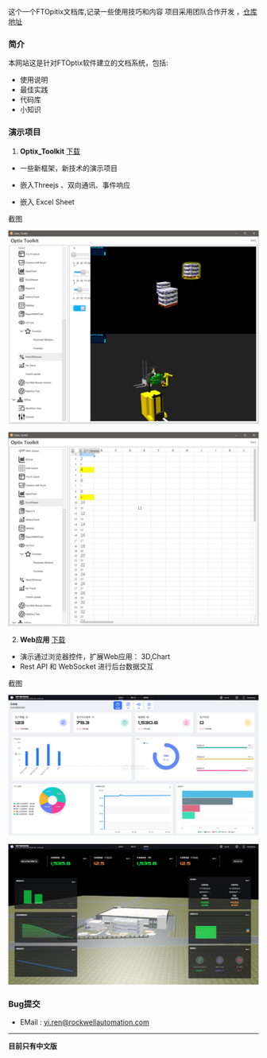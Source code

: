 

这个一个FTOpitix文档库,记录一些使用技巧和内容
项目采用团队合作开发 ，[仓库地址](https://github.com/Rockwell-China-GOTC/FTOptixDocs.git)



### 简介

本网站这是针对FTOptix软件建立的文档系统，包括:

- 使用说明
- 最佳实践
- 代码库
- 小知识




### 演示项目

1. **Optix_Toolkit** [下载](/attchs/Optix_Toolkit.optix.z) 
  - 一些新框架，新技术的演示项目


  - 嵌入Threejs 、双向通讯、事件响应
  - 嵌入 Excel Sheet
  
  截图

  ![alt text](image.png)

  ![alt text](image-1.png)



2. **Web应用** [下载](/attchs/LICS_V4.optix.z) 
  -  演示通过浏览器控件，扩展Web应用： 3D,Chart
  -  Rest API 和 WebSocket 进行后台数据交互

  截图
  
  ![alt text](11-1.png)

  ![alt text](33-1.png)

### Bug提交

- EMail : yi.ren@rockwellautomation.com


---

**目前只有中文版**

